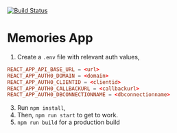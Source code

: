 [![Build Status](https://travis-ci.org/nicklemmon/memories-app.svg?branch=master)](https://travis-ci.org/nicklemmon/memories-app)

# Memories App

1. Create a `.env` file with relevant auth values,

```conf
REACT_APP_API_BASE_URL = <url>
REACT_APP_AUTH0_DOMAIN = <domain>
REACT_APP_AUTH0_CLIENTID = <clientid>
REACT_APP_AUTH0_CALLBACKURL = <callbackurl>
REACT_APP_AUTH0_DBCONNECTIONNAME = <dbconnectionname>
```

3. Run `npm install`,
4. Then, `npm run start` to get to work.
5. `npm run build` for a production build
